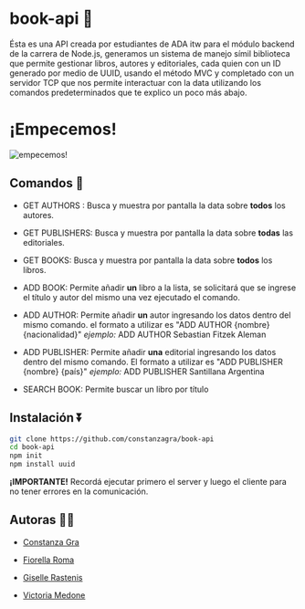 
# book-api 📓

Ésta es una API creada por estudiantes de ADA itw para el módulo backend de la carrera de Node.js, generamos un sistema de manejo símil biblioteca que permite gestionar libros, autores y editoriales, cada quien con un ID generado por medio de UUID, usando el método MVC y completado con un servidor TCP que nos permite interactuar con la data utilizando los comandos predeterminados que te explico un poco más abajo.

# ¡Empecemos!

![empecemos!](https://github.com/user-attachments/assets/b004d0f6-6158-4c0a-a823-7553f9251e6f)
## Comandos 🚀

- GET AUTHORS : Busca y muestra por pantalla la data sobre **todos** los autores.

- GET PUBLISHERS: Busca y muestra por pantalla la data sobre **todas** las editoriales.

- GET BOOKS: Busca y muestra por pantalla la data sobre **todos** los libros.

- ADD BOOK: Permite añadir **un** libro a la lista, se solicitará que se ingrese el título y autor del mismo una vez ejecutado el comando.

- ADD AUTHOR: Permite añadir **un** autor ingresando los datos dentro del mismo comando.  el formato a utilizar es "ADD AUTHOR {nombre} {nacionalidad}" 
_ejemplo:_ ADD AUTHOR Sebastian Fitzek Aleman

- ADD PUBLISHER: Permite añadir **una** editorial ingresando los datos dentro del mismo comando. El formato a utilizar es "ADD PUBLISHER {nombre} {país}"
_ejemplo:_ ADD PUBLISHER Santillana Argentina

- SEARCH BOOK: Permite buscar un libro por título
## Instalación ⏬
```bash
git clone https://github.com/constanzagra/book-api
cd book-api
npm init 
npm install uuid
```

**¡IMPORTANTE!**
Recordá ejecutar primero el server y luego el cliente para no tener errores en la comunicación.
## Autoras 🕵️‍♂️

- [Constanza Gra ](https://github.com/constanzagra)

- [Fiorella Roma ](https://github.com/fiorellam)

- [Giselle Rastenis ](https://github.com/GegeRastenis)

- [Victoria Medone ](https://github.com/victoriamedone)
